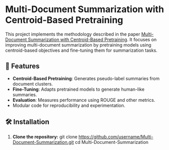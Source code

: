 # Multi-Document Summarization with Centroid-Based Pretraining

This project implements the methodology described in the paper [Multi-Document Summarization with Centroid-Based Pretraining](https://aclanthology.org/2023.acl-short.13.pdf). It focuses on improving multi-document summarization by pretraining models using centroid-based objectives and fine-tuning them for summarization tasks.

## 🚀 Features
- **Centroid-Based Pretraining**: Generates pseudo-label summaries from document clusters.
- **Fine-Tuning**: Adapts pretrained models to generate human-like summaries.
- **Evaluation**: Measures performance using ROUGE and other metrics.
- Modular code for reproducibility and experimentation.

## 🛠️ Installation
01. **Clone the repository:**
git clone https://github.com/username/Multi-Document-Summarization.git
cd Multi-Document-Summarization
